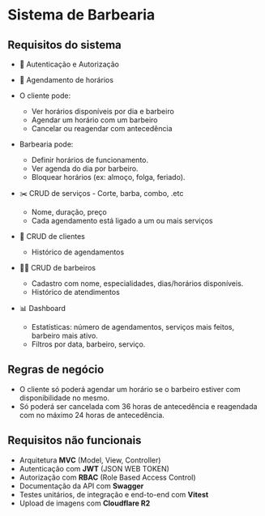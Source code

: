 # Sistema de Barbearia

## Requisitos do sistema
 
- 🔐 Autenticação e Autorização 
- 📅 Agendamento de horários
- O cliente pode:
	- Ver horários disponíveis por dia e barbeiro
	- Agendar um horário com um barbeiro
	- Cancelar ou reagendar com antecedência 

- Barbearia pode:
	- Definir horários de funcionamento.
    - Ver agenda do dia por barbeiro.
    - Bloquear horários (ex: almoço, folga, feriado).

- ✂️ CRUD de serviços - Corte, barba, combo, .etc
	- Nome, duração, preço
	- Cada agendamento está ligado a um ou mais serviços

- 👤 CRUD de clientes
	- Histórico de agendamentos
	
-  🧔‍♂️ CRUD de barbeiros
	- Cadastro com nome, especialidades, dias/horários disponíveis.
	- Histórico de atendimentos
	
-  📊 Dashboard

	- Estatísticas: número de agendamentos, serviços mais feitos, barbeiro mais ativo.
	- Filtros por data, barbeiro, serviço.

## Regras de negócio

- O cliente só poderá agendar um horário se o barbeiro estiver com disponibilidade no mesmo.
- Só poderá ser cancelada com 36 horas de antecedência e reagendada com no máximo 24 horas de antecedência.

## Requisitos não funcionais

- Arquitetura **MVC** (Model, View, Controller)
- Autenticação com **JWT** (JSON WEB TOKEN)
- Autorização com **RBAC** (Role Based Access Control)
- Documentação da API com **Swagger**
- Testes unitários, de integração e end-to-end com **Vitest**
- Upload de imagens com **Cloudflare R2**



